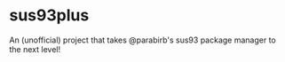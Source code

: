 # sus93plus
An (unofficial) project that takes @parabirb's sus93 package manager to the next level!
